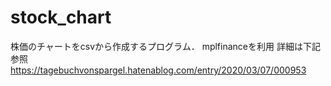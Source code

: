 # stock_chart

株価のチャートをcsvから作成するプログラム．
mplfinanceを利用
詳細は下記参照
https://tagebuchvonspargel.hatenablog.com/entry/2020/03/07/000953
